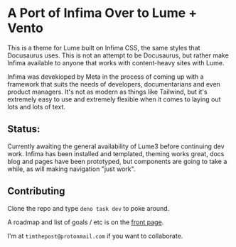 # A Port of Infima Over to Lume + Vento

This is a theme for Lume built on Infima CSS, the same styles that Docusaurus
uses. This is not an attempt to be Docusaurus, but rather make Infima available
to anyone that works with content-heavy sites with Lume.

Infima was devekioped by Meta in the process of coming up with a framework that
suits the needs of developers, documentarians and even product managers. It's
not as modern as things like Tailwind, but it's extremely easy to use and
extremely flexible when it comes to laying out lots and lots of text.

## Status:

Currently awaiting the general availability of Lume3 before continuing dev work.
Infima has been installed and templated, theming works great, docs blog and
pages have been prototyped, but components are going to take a while, as will
making navigation "just work".

## Contributing

Clone the repo and type `deno task dev` to poke around.

A roadmap and list of goals / etc is on the [front page](src/index.mdx).

I'm at `timthepost@protonmail.com` if you want to collaborate.
